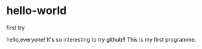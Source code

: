 # hello-world
first try

hello,everyone!
It's so interesting to try github!!
This is my first programme.
